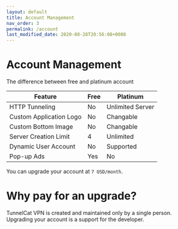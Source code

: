 ```yaml
---
layout: default
title: Account Management
nav_order: 3
permalink: /account
last_modified_date: 2020-08-28T20:56:08+0008
---
```



# Account Management

The difference between free and platinum account

| Feature | Free  |  Platinum |  
|---|---|---|
| HTTP Tunneling | No  | Unlimited Server  |
| Custom Application Logo | No | Changable |
| Custom Bottom Image | No | Changable  |
| Server Creation Limit | 4 | Unlimited |
| Dynamic User Account | No | Supported |
| Pop-up Ads | Yes | No |

You can upgrade your account at `7 USD/month`.

# Why pay for an upgrade?
TunnelCat VPN is created and maintained only by a single person. Upgrading your account is a support for the developer.
